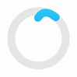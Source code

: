 <Html>  
<Head>  
 <link rel="stylesheet" href="offtrack.css">
</Head>  
<Body>  
<svg class="pl" viewBox="0 0 128 128" width="128px" height="128px" xmlns="http://www.w3.org/2000/svg">
	<defs>
		<linearGradient id="pl-grad" x1="0" y1="0" x2="0" y2="1">
			<stop offset="0%" stop-color="hsl(193,90%,55%)" />
			<stop offset="100%" stop-color="hsl(223,90%,55%)" />
		</linearGradient>
	</defs>
	<circle class="pl__ring" r="56" cx="64" cy="64" fill="none" stroke="hsla(0,10%,10%,0.1)" stroke-width="16" stroke-linecap="round" />
	<path class="pl__worm" d="M92,15.492S78.194,4.967,66.743,16.887c-17.231,17.938-28.26,96.974-28.26,96.974L119.85,59.892l-99-31.588,57.528,89.832L97.8,19.349,13.636,88.51l89.012,16.015S81.908,38.332,66.1,22.337C50.114,6.156,36,15.492,36,15.492a56,56,0,1,0,56,0Z" fill="none" stroke="url(#pl-grad)" stroke-width="16" stroke-linecap="round" stroke-linejoin="round" stroke-dasharray="44 1111" stroke-dashoffset="10" />
</svg>
</Body>  
</Html>  
